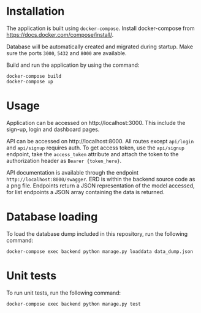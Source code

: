 # Installation

The application is built using `docker-compose`. Install docker-compose from https://docs.docker.com/compose/install/.

Database will be automatically created and migrated during startup. Make sure the ports `3000`, `5432` and `8000` are available.

Build and run the application by using the command:

    docker-compose build
    docker-compose up

# Usage

Application can be accessed on http://localhost:3000. This include the sign-up, login and dashboard pages.

API can be accessed on http://localhost:8000. All routes except `api/login` and `api/signup` requires auth. To get access token, use the `api/signup` endpoint, take the `access_token` attribute and attach the token to the authorization header as `Bearer {token_here}`.

API documentation is available through the endpoint `http://localhost:8000/swagger`. ERD is within the backend source code as a png file. Endpoints return a JSON representation of the model accessed, for list endpoints a JSON array containing the data is returned.

# Database loading

To load the database dump included in this repository, run the following command:

    docker-compose exec backend python manage.py loaddata data_dump.json

# Unit tests

To run unit tests, run the following command:

    docker-compose exec backend python manage.py test